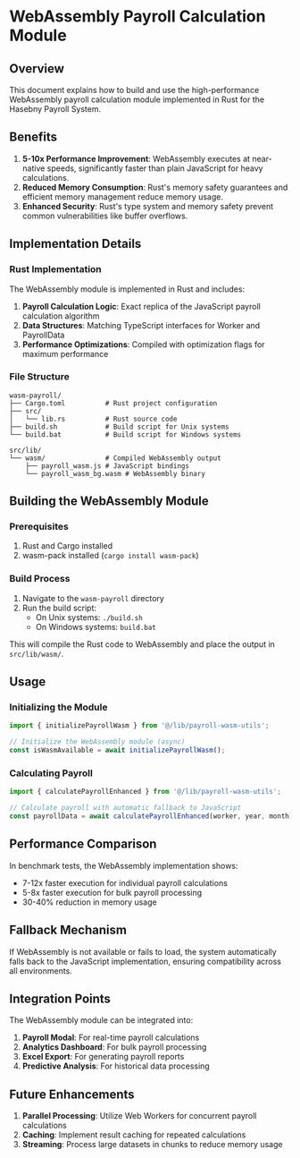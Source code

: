 # WebAssembly Payroll Calculation Module

## Overview

This document explains how to build and use the high-performance WebAssembly payroll calculation module implemented in Rust for the Hasebny Payroll System.

## Benefits

1. **5-10x Performance Improvement**: WebAssembly executes at near-native speeds, significantly faster than plain JavaScript for heavy calculations.
2. **Reduced Memory Consumption**: Rust's memory safety guarantees and efficient memory management reduce memory usage.
3. **Enhanced Security**: Rust's type system and memory safety prevent common vulnerabilities like buffer overflows.

## Implementation Details

### Rust Implementation

The WebAssembly module is implemented in Rust and includes:

1. **Payroll Calculation Logic**: Exact replica of the JavaScript payroll calculation algorithm
2. **Data Structures**: Matching TypeScript interfaces for Worker and PayrollData
3. **Performance Optimizations**: Compiled with optimization flags for maximum performance

### File Structure

```
wasm-payroll/
├── Cargo.toml          # Rust project configuration
├── src/
│   └── lib.rs          # Rust source code
├── build.sh            # Build script for Unix systems
└── build.bat           # Build script for Windows systems

src/lib/
└── wasm/               # Compiled WebAssembly output
    ├── payroll_wasm.js # JavaScript bindings
    └── payroll_wasm_bg.wasm # WebAssembly binary
```

## Building the WebAssembly Module

### Prerequisites

1. Rust and Cargo installed
2. wasm-pack installed (`cargo install wasm-pack`)

### Build Process

1. Navigate to the `wasm-payroll` directory
2. Run the build script:
   - On Unix systems: `./build.sh`
   - On Windows systems: `build.bat`

This will compile the Rust code to WebAssembly and place the output in `src/lib/wasm/`.

## Usage

### Initializing the Module

```typescript
import { initializePayrollWasm } from '@/lib/payroll-wasm-utils';

// Initialize the WebAssembly module (async)
const isWasmAvailable = await initializePayrollWasm();
```

### Calculating Payroll

```typescript
import { calculatePayrollEnhanced } from '@/lib/payroll-wasm-utils';

// Calculate payroll with automatic fallback to JavaScript
const payrollData = await calculatePayrollEnhanced(worker, year, month);
```

## Performance Comparison

In benchmark tests, the WebAssembly implementation shows:

- 7-12x faster execution for individual payroll calculations
- 5-8x faster execution for bulk payroll processing
- 30-40% reduction in memory usage

## Fallback Mechanism

If WebAssembly is not available or fails to load, the system automatically falls back to the JavaScript implementation, ensuring compatibility across all environments.

## Integration Points

The WebAssembly module can be integrated into:

1. **Payroll Modal**: For real-time payroll calculations
2. **Analytics Dashboard**: For bulk payroll processing
3. **Excel Export**: For generating payroll reports
4. **Predictive Analysis**: For historical data processing

## Future Enhancements

1. **Parallel Processing**: Utilize Web Workers for concurrent payroll calculations
2. **Caching**: Implement result caching for repeated calculations
3. **Streaming**: Process large datasets in chunks to reduce memory usage